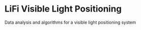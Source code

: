 # LiFi Visible Light Positioning
Data analysis and algorithms for a visible light positioning system
